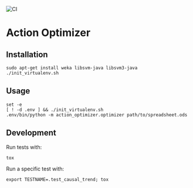 ![CI](https://github.com/chrisspen/action-optimizer/actions/workflows/ci.yml/badge.svg)

Action Optimizer
================

Installation
------------

    sudo apt-get install weka libsvm-java libsvm3-java
    ./init_virtualenv.sh

Usage
-----

    set -e
    [ ! -d .env ] && ./init_virtualenv.sh
    .env/bin/python -m action_optimizer.optimizer path/to/spreadsheet.ods

Development
-----------

Run tests with:

    tox

Run a specific test with:

    export TESTNAME=.test_causal_trend; tox
